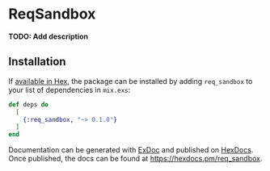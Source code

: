 # ReqSandbox

**TODO: Add description**

## Installation

If [available in Hex](https://hex.pm/docs/publish), the package can be installed
by adding `req_sandbox` to your list of dependencies in `mix.exs`:

```elixir
def deps do
  [
    {:req_sandbox, "~> 0.1.0"}
  ]
end
```

Documentation can be generated with [ExDoc](https://github.com/elixir-lang/ex_doc)
and published on [HexDocs](https://hexdocs.pm). Once published, the docs can
be found at <https://hexdocs.pm/req_sandbox>.

